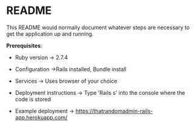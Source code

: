 # README

This README would normally document whatever steps are necessary to get the
application up and running.

**Prerequisites**:

* Ruby version -> 2.7.4

* Configuration ->Rails installed, Bundle install

* Services -> Uses browser of your choice

* Deployment instructions -> Type 'Rails s' into the console where the code is stored

* Example deployment -> https://thatrandomadmin-rails-app.herokuapp.com/
